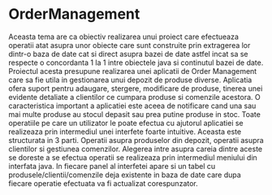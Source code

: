 # OrderManagement

Aceasta tema are ca obiectiv realizarea unui proiect care efectueaza operatii atat asupra unor obiecte care sunt construite prin extragerea lor dintr-o baza de date cat si direct asupra bazei de date astfel incat sa se respecte o concordanta 1 la 1 intre obiectele java si continutul bazei de date.
Proiectul acesta presupune realizarea unei aplicatii de Order Management care sa fie utila in gestionarea unui depozit de produse diverse. Aplicatia ofera suport pentru adaugare, stergere, modificare de produse, tinerea unei evidente detaliate a clientilor ce cumpara produse si comenzile acestora. O caracteristica important a aplicatiei este aceea de notificare cand una sau mai multe produse au stocul depasit sau prea putine produse in stoc. 
Toate operatiile pe care un utilizator le poate efectua cu ajutorul aplicatiei se realizeaza prin intermediul unei interfete foarte intuitive. Aceasta este structurata in 3 parti. Operatii asupra produselor din depozit, operatii asupra clientilor si gestiunea comenzilor. Alegerea intre asupra careia dintre aceste se doreste a se efectua operatii se realizeaza prin intermediul meniului din interfata java. In fiecare panel al interfetei apare si un tabel cu produsele/clientii/comenzile deja existente in baza de date care dupa fiecare operatie efectuata va fi actualizat corespunzator.

